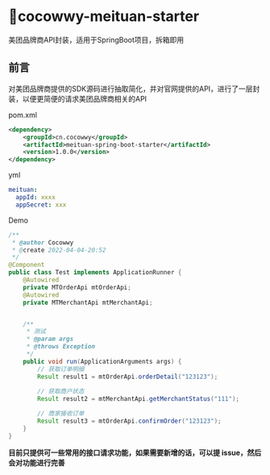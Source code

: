 # 🍔cocowwy-meituan-starter
美团品牌商API封装，适用于SpringBoot项目，拆箱即用

## 前言
对美团品牌商提供的SDK源码进行抽取简化，并对官网提供的API，进行了一层封装，以便更简便的请求美团品牌商相关的API

pom.xml
```xml
<dependency>
    <groupId>cn.cocowwy</groupId>
    <artifactId>meituan-spring-boot-starter</artifactId>
    <version>1.0.0</version>
</dependency>
```

yml
```yml
meituan:
  appId: xxxx
  appSecret: xxx   
```

Demo
```java
/**
 * @author Cocowwy
 * @create 2022-04-04-20:52
 */
@Component
public class Test implements ApplicationRunner {
    @Autowired
    private MTOrderApi mtOrderApi;
    @Autowired
    private MTMerchantApi mtMerchantApi;


    /**
     * 测试
     * @param args
     * @throws Exception
     */
    public void run(ApplicationArguments args) {
        // 获取订单明细
        Result result1 = mtOrderApi.orderDetail("123123");
        
        // 获取商户状态
        Result result2 = mtMerchantApi.getMerchantStatus("111");

        // 商家接收订单
        Result result3 = mtOrderApi.confirmOrder("123123");
    }
}
```


**目前只提供可一些常用的接口请求功能，如果需要新增的话，可以提 issue，然后会对功能进行完善**
